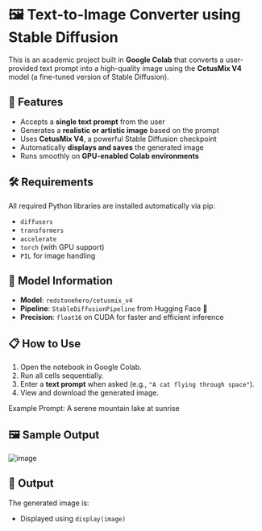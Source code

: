 # 🖼️ Text-to-Image Converter using Stable Diffusion

This is an academic project built in **Google Colab** that converts a user-provided text prompt into a high-quality image using the **CetusMix V4** model (a fine-tuned version of Stable Diffusion).

## 🚀 Features

- Accepts a **single text prompt** from the user
- Generates a **realistic or artistic image** based on the prompt
- Uses **CetusMix V4**, a powerful Stable Diffusion checkpoint
- Automatically **displays and saves** the generated image
- Runs smoothly on **GPU-enabled Colab environments**

## 🛠️ Requirements

All required Python libraries are installed automatically via pip:

- `diffusers`
- `transformers`
- `accelerate`
- `torch` (with GPU support)
- `PIL` for image handling

## 🧠 Model Information

- **Model**: `redstonehero/cetusmix_v4`
- **Pipeline**: `StableDiffusionPipeline` from Hugging Face 🤗
- **Precision**: `float16` on CUDA for faster and efficient inference

## 📋 How to Use

1. Open the notebook in Google Colab.
2. Run all cells sequentially.
3. Enter a **text prompt** when asked (e.g., `"A cat flying through space"`).
4. View and download the generated image.

Example Prompt:
A serene mountain lake at sunrise

## 🖼️ Sample Output

![image](https://github.com/user-attachments/assets/3d3a18c5-df1a-4b11-a453-c7d3f7497223)


## 📁 Output

The generated image is:
- Displayed using `display(image)`


